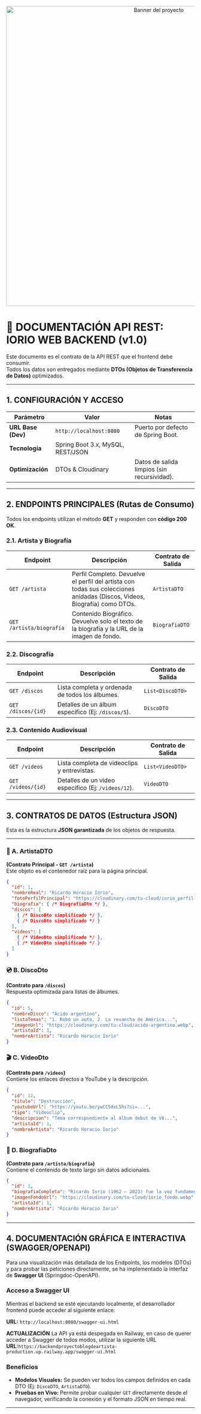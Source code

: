<p align="center">
  <img src="https://res.cloudinary.com/dpytht2dn/image/upload/v1760309127/ricardo-iorio-v8_no_se_rindan_hwpo0v.webp" alt="Banner del proyecto" width="800"/>
</p>

# 📝 DOCUMENTACIÓN API REST: IORIO WEB BACKEND (v1.0)

Este documento es el contrato de la API REST que el frontend debe consumir.  
Todos los datos son entregados mediante **DTOs (Objetos de Transferencia de Datos)** optimizados.

---

## 1. CONFIGURACIÓN Y ACCESO

| Parámetro             | Valor                         | Notas                                     |
|------------------------|--------------------------------|-------------------------------------------|
| **URL Base (Dev)**     | `http://localhost:8080`        | Puerto por defecto de Spring Boot.        |
| **Tecnología**         | Spring Boot 3.x, MySQL, REST/JSON |                                           |
| **Optimización**       | DTOs & Cloudinary              | Datos de salida limpios (sin recursividad). |

---

## 2. ENDPOINTS PRINCIPALES (Rutas de Consumo)

Todos los endpoints utilizan el método **GET** y responden con **código 200 OK**.

### 2.1. Artista y Biografía

| Endpoint               | Descripción                                                                 | Contrato de Salida |
|-------------------------|------------------------------------------------------------------------------|--------------------|
| `GET /artista`          | Perfil Completo. Devuelve el perfil del artista con todas sus colecciones anidadas (Discos, Videos, Biografía) como DTOs. | `ArtistaDTO`       |
| `GET /artista/biografia`| Contenido Biográfico. Devuelve solo el texto de la biografía y la URL de la imagen de fondo. | `BiografiaDTO`     |

### 2.2. Discografía

| Endpoint          | Descripción                                                       | Contrato de Salida     |
|-------------------|--------------------------------------------------------------------|------------------------|
| `GET /discos`     | Lista completa y ordenada de todos los álbumes.                   | `List<DiscoDTO>`       |
| `GET /discos/{id}`| Detalles de un álbum específico (Ej: `/discos/5`).                | `DiscoDTO`             |

### 2.3. Contenido Audiovisual

| Endpoint          | Descripción                                                       | Contrato de Salida     |
|-------------------|--------------------------------------------------------------------|------------------------|
| `GET /videos`     | Lista completa de videoclips y entrevistas.                       | `List<VideoDTO>`       |
| `GET /videos/{id}`| Detalles de un video específico (Ej: `/videos/12`).               | `VideoDTO`             |

---

## 3. CONTRATOS DE DATOS (Estructura JSON)

Esta es la estructura **JSON garantizada** de los objetos de respuesta.

---

### 🧩 A. ArtistaDTO  
**(Contrato Principal - `GET /artista`)**  
Este objeto es el contenedor raíz para la página principal.

```json
{
  "id": 1,
  "nombreReal": "Ricardo Horacio Iorio",
  "fotoPerfilPrincipal": "https://cloudinary.com/tu-cloud/iorio_perfil.webp",
  "biografia": { /* BiografiaDto */ },
  "discos": [
    { /* DiscoDto simplificado */ },
    { /* DiscoDto simplificado */ }
  ],
  "videos": [
    { /* VideoDto simplificado */ },
    { /* VideoDto simplificado */ }
  ]
}
```
### 💿 B. DiscoDto  
**(Contrato para `/discos`)**  
Respuesta optimizada para listas de álbumes.

```json
{
  "id": 5,
  "nombreDisco": "Ácido argentino",
  "listaTemas": "1. Robó un auto, 2. La revancha de América...",
  "imagenUrl": "https://cloudinary.com/tu-cloud/acido-argentino.webp",
  "artistaId": 1,
  "nombreArtista": "Ricardo Horacio Iorio"
}
```
### 🎬 C. VideoDto  
**(Contrato para `/videos`)**  
Contiene los enlaces directos a YouTube y la descripción.

```json
{
  "id": 12,
  "titulo": "Destrucción",
  "youtubeUrl": "https://youtu.be/ywCC5dxL5hs?si=...",
  "tipo": "Videoclip",
  "descripcion": "Tema correspondiente al álbum debut de V8...",
  "artistaId": 1,
  "nombreArtista": "Ricardo Horacio Iorio"
}
```
### 📜 D. BiografiaDto  
**(Contrato para `/artista/biografia`)**  
Contiene el contenido de texto largo sin datos adicionales.

```json
{
  "id": 1,
  "biografiaCompleta": "Ricardo Iorio (1962 – 2023) fue la voz fundamental y letrista icónico...",
  "imagenFondoUrl": "https://cloudinary.com/tu-cloud/iorio_fondo.webp",
  "artistaId": 1,
  "nombreArtista": "Ricardo Horacio Iorio"
}
```
---

## 4. DOCUMENTACIÓN GRÁFICA E INTERACTIVA (SWAGGER/OPENAPI)

Para una visualización más detallada de los Endpoints, los modelos (DTOs) y para probar las peticiones directamente, se ha implementado la interfaz de **Swagger UI** (Springdoc-OpenAPI).

### Acceso a Swagger UI

Mientras el backend se esté ejecutando localmente, el desarrollador frontend puede acceder al siguiente enlace:

**URL:** `http://localhost:8080/swagger-ui.html`

**ACTUALIZACIÓN**
La API ya está despegada en Railway, en caso de querer acceder a Swagger de todos modos, utilizar la siguiente URL
**URL:**`https://backendproyectoblogdeartista-production.up.railway.app/swagger-ui.html`

### Beneficios

* **Modelos Visuales:** Se pueden ver todos los campos definidos en cada DTO (Ej: `DiscoDTO`, `ArtistaDTO`).
* **Pruebas en Vivo:** Permite probar cualquier `GET` directamente desde el navegador, verificando la conexión y el formato JSON en tiempo real.

---
